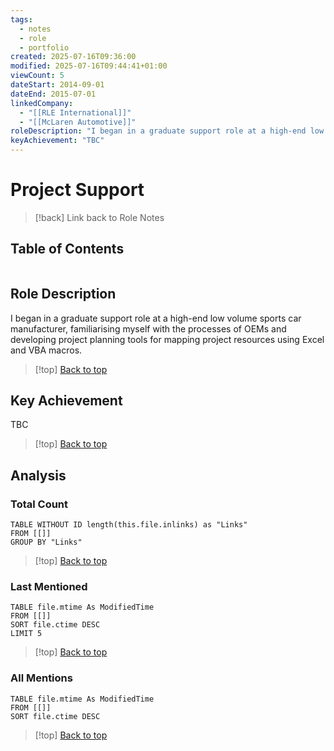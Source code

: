 ```yaml
---
tags:
  - notes
  - role
  - portfolio
created: 2025-07-16T09:36:00
modified: 2025-07-16T09:44:41+01:00
viewCount: 5
dateStart: 2014-09-01
dateEnd: 2015-07-01
linkedCompany:
  - "[[RLE International]]"
  - "[[McLaren Automotive]]"
roleDescription: "I began in a graduate support role at a high-end low volume sports car manufacturer, familiarising myself with the processes of OEMs and developing project planning tools for mapping project resources using <span class=\"theme-link\">Excel</span> and <span class=\"theme-link\">VBA</span> macros."
keyAchievement: "TBC"
---
```


# Project Support

> [!back] Link back to <span class="theme-link">Role Notes</span>

## Table of Contents
```table-of-contents
```

## Role Description

I began in a graduate support role at a high-end low volume sports car manufacturer, familiarising myself with the processes of OEMs and developing project planning tools for mapping project resources using <span class="theme-link">Excel</span> and <span class="theme-link">VBA</span> macros.

>[!top] [Back to top](#Table%20of%20Contents)

## Key Achievement

TBC

>[!top] [Back to top](#Table%20of%20Contents)

## Analysis

### Total Count

```dataview
TABLE WITHOUT ID length(this.file.inlinks) as "Links"
FROM [[]]
GROUP BY "Links"
```

>[!top] [Back to top](#Table%20of%20Contents)

### Last Mentioned

```dataview
TABLE file.mtime As ModifiedTime
FROM [[]]
SORT file.ctime DESC
LIMIT 5
```

>[!top] [Back to top](#Table%20of%20Contents)

### All Mentions

```dataview
TABLE file.mtime As ModifiedTime
FROM [[]]
SORT file.ctime DESC
```

>[!top] [Back to top](#Table%20of%20Contents)